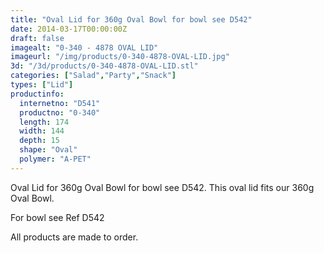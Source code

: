 ```yaml
---
title: "Oval Lid for 360g Oval Bowl for bowl see D542"
date: 2014-03-17T00:00:00Z
draft: false
imagealt: "0-340 - 4878 OVAL LID"
imageurl: "/img/products/0-340-4878-OVAL-LID.jpg"
3d: "/3d/products/0-340-4878-OVAL-LID.stl"
categories: ["Salad","Party","Snack"]
types: ["Lid"]
productinfo:
  internetno: "D541"
  productno: "0-340"
  length: 174
  width: 144
  depth: 15
  shape: "Oval"
  polymer: "A-PET"
---
```

Oval Lid for 360g Oval Bowl for bowl see D542. This oval lid fits our 360g Oval Bowl.

For bowl see Ref D542

All products are made to order.